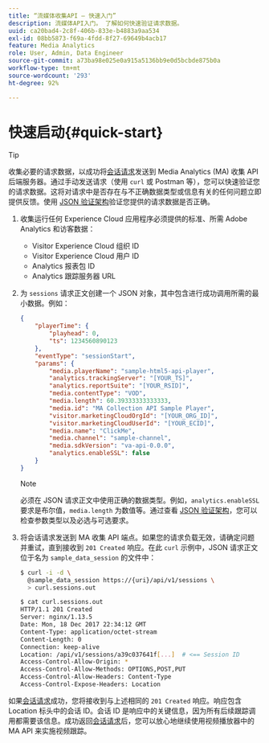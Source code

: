 ```yaml
---
title: “流媒体收集API — 快速入门”
description: 流媒体API入门。 了解如何快速验证请求数据。
uuid: ca20bad4-2c8f-406b-833e-b4883a9aa534
exl-id: 08bb5873-f69a-4fdd-8f27-69649b4acb17
feature: Media Analytics
role: User, Admin, Data Engineer
source-git-commit: a73ba98e025e0a915a5136bb9e0d5bcbde875b0a
workflow-type: tm+mt
source-wordcount: '293'
ht-degree: 92%

---
```


# 快速启动{#quick-start}

>[!TIP]
>
>收集必要的请求数据，以成功将[会话请求](../mc-api-ref/mc-api-sessions-req.md)发送到 Media Analytics (MA) 收集 API 后端服务器。通过手动发送请求（使用 `curl` 或 Postman 等），您可以快速验证您的请求数据。这将对请求中是否存在与不正确数据类型或信息有关的任何问题立即提供反馈。使用 [JSON 验证架构](../mc-api-ref/mc-api-json-validation.md)验证您提供的请求数据是否正确。

1. 收集运行任何 Experience Cloud 应用程序必须提供的标准、所需 Adobe Analytics 和访客数据：

   * Visitor Experience Cloud 组织 ID
   * Visitor Experience Cloud 用户 ID
   * Analytics 报表包 ID
   * Analytics 跟踪服务器 URL

1. 为 `sessions` 请求正文创建一个 JSON 对象，其中包含进行成功调用所需的最小数据。例如：

   ```json
   {
       "playerTime": {
           "playhead": 0,
           "ts": 1234560890123
       },
       "eventType": "sessionStart",
       "params": {
           "media.playerName": "sample-html5-api-player",
           "analytics.trackingServer": "[YOUR_TS]",
           "analytics.reportSuite": "[YOUR_RSID]",
           "media.contentType": "VOD",
           "media.length": 60.39333333333333,
           "media.id": "MA Collection API Sample Player",
           "visitor.marketingCloudOrgId": "[YOUR_ORG_ID]",
           "visitor.marketingCloudUserId": "[YOUR_ECID]",
           "media.name": "ClickMe",
           "media.channel": "sample-channel",
           "media.sdkVersion": "va-api-0.0.0",
           "analytics.enableSSL": false
       }
   }
   ```

   >[!NOTE]
   >
   >必须在 JSON 请求正文中使用正确的数据类型。例如，`analytics.enableSSL` 要求是布尔值，`media.length` 为数值等。通过查看 [JSON 验证架构](mc-api-validate-reqs.md)，您可以检查参数类型以及必选与可选要求。

1. 将会话请求发送到 MA 收集 API 端点。如果您的请求负载无效，请确定问题并重试，直到接收到 `201 Created` 响应。在此 `curl` 示例中，JSON 请求正文位于名为 `sample_data_session` 的文件中：

   ```sh
   $ curl -i -d \
     @sample_data_session https://{uri}/api/v1/sessions \
     > curl.sessions.out
   
   $ cat curl.sessions.out
   HTTP/1.1 201 Created
   Server: nginx/1.13.5
   Date: Mon, 18 Dec 2017 22:34:12 GMT
   Content-Type: application/octet-stream
   Content-Length: 0
   Connection: keep-alive
   Location: /api/v1/sessions/a39c037641f[...]  # <== Session ID  
   Access-Control-Allow-Origin: *
   Access-Control-Allow-Methods: OPTIONS,POST,PUT
   Access-Control-Allow-Headers: Content-Type
   Access-Control-Expose-Headers: Location
   ```

如果[会话请求](../mc-api-ref/mc-api-sessions-req.md)成功，您将接收到与上述相同的 `201 Created` 响应。响应包含 Location 标头中的会话 ID。会话 ID 是响应中的关键信息，因为所有后续跟踪调用都需要该信息。成功返回[会话请求](../mc-api-ref/mc-api-sessions-req.md)后，您可以放心地继续使用视频播放器中的 MA API 来实施视频跟踪。
